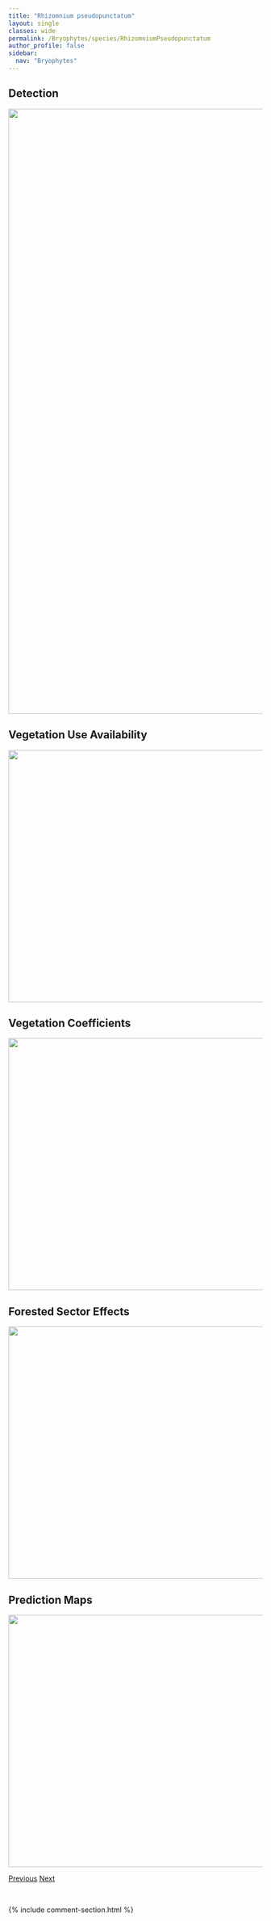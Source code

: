 ```yaml
---
title: "Rhizomnium pseudopunctatum"
layout: single
classes: wide
permalink: /Bryophytes/species/RhizomniumPseudopunctatum
author_profile: false
sidebar:
  nav: "Bryophytes"
---
```


<h2>Detection</h2>

<a href="https://drive.google.com/uc?export=view&id=1SEFuvrb4yxVEHf6eGFv6WVNT5oDM5ZI8">
<img src="https://drive.google.com/uc?export=view&id=1SEFuvrb4yxVEHf6eGFv6WVNT5oDM5ZI8" height = "1200" width = "800">
</a>


<h2>Vegetation Use Availability</h2>

<a href="https://drive.google.com/uc?export=view&id=1JB68jpyMMQbEOW0oYQB1nDLPLYrBhjWl">
<img src="https://drive.google.com/uc?export=view&id=1JB68jpyMMQbEOW0oYQB1nDLPLYrBhjWl" height = "500" width = "1000">
</a>


<h2>Vegetation Coefficients</h2>

<a href="https://drive.google.com/uc?export=view&id=1Ofg2AFTwf94kc5qxnzbfa-Pcot5hIcEY">
<img src="https://drive.google.com/uc?export=view&id=1Ofg2AFTwf94kc5qxnzbfa-Pcot5hIcEY" height = "500" width = "1000">
</a>


<h2>Forested Sector Effects</h2>

<a href="https://drive.google.com/uc?export=view&id=1XjcY3CX_aVDUPi_KFJbqQzc3b-2rRGq7">
<img src="https://drive.google.com/uc?export=view&id=1XjcY3CX_aVDUPi_KFJbqQzc3b-2rRGq7" height = "500" width = "1000">
</a>


<h2>Prediction Maps</h2>

<a href="https://drive.google.com/uc?export=view&id=1Mqe09zEhKOpinUSAInEqwAw7zd1FCT6t">
<img src="https://drive.google.com/uc?export=view&id=1Mqe09zEhKOpinUSAInEqwAw7zd1FCT6t" height = "500" width = "1000">
</a>


<a href="/DevelopmentWebsite/Bryophytes/species/MniumSpinulosum" class="pagination--pager" title="Mnium spinulosum">Previous</a> <a href="/DevelopmentWebsite/Bryophytes/species/AulacomniumPalustre" class="pagination--pager" title="Aulacomnium palustre">Next</a>

<p>&nbsp;</p>

{% include comment-section.html %}
